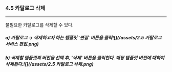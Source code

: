 ### 4.5 카탈로그 삭제

---

불필요한 카탈로그를 삭제할 수 있다.

##### a\) 카탈로그 → 삭제하고자 하는 템플릿 '편집' 버튼을 클릭![](/assets/2.5 카탈로그 서비스 편집.png)

##### 

##### b\) 삭제할 템플릿의 버전을 선택 후, '삭제' 버튼을 클릭한다. 해당 템플릿 버전에 대하여 삭제된다.![](/assets/2.5 카탈로그 삭제.png)



